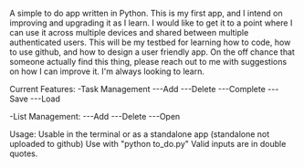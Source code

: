 A simple to do app written in Python. This is my first app, and I intend on improving and upgrading it as I learn. I would like
to get it to a point where I can use it across multiple devices and shared between multiple authenticated users. This will be my 
testbed for learning how to code, how to use github, and how to design a user friendly app. On the off chance that someone actually
find this thing, please reach out to me with suggestions on how I can improve it. I'm always looking to learn.

Current Features:
-Task Management
---Add
---Delete
---Complete
---Save
---Load

-List Management:
---Add
---Delete
---Open

Usage:
Usable in the terminal or as a standalone app (standalone not uploaded to github)
Use with "python to_do.py" 
Valid inputs are in double quotes.